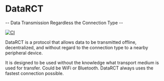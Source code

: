 # DataRCT
 -- Data Transmission Regardless the Connection Type --

[![CI](https://github.com/julian-baumann/data-rct/actions/workflows/ci.yml/badge.svg)](https://github.com/julian-baumann/data-rct/actions/workflows/ci.yml)


DataRCT is a protocol that allows data to be transmitted offline, decentralized, and without regard to the connection type to a nearby peripheral device.

It is designed to be used without the knowledge what transport medium is used for transfer. Could be WiFi or Bluetooth. DataRCT always uses the fastest connection possible.

